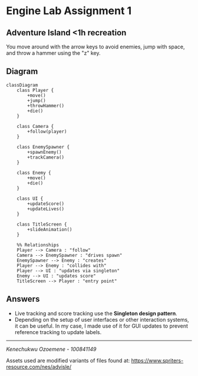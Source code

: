 # Engine Lab Assignment 1
## Adventure Island <1h recreation

You move around with the arrow keys to avoid enemies, jump with space, and throw a hammer using the "z" key.

## Diagram

```mermaid
classDiagram
	class Player {
		+move()
		+jump()
		+throwHammer()
		+die()
	}

	class Camera {
		+follow(player)
	}

	class EnemySpawner {
		+spawnEnemy()
		+trackCamera()
	}

	class Enemy {
		+move()
		+die()
	}

	class UI {
		+updateScore()
		+updateLives()
	}

	class TitleScreen {
		+slideAnimation()
	}

	%% Relationships
	Player --> Camera : "follow"
	Camera --> EnemySpawner : "drives spawn"
	EnemySpawner --> Enemy : "creates"
	Player --> Enemy : "collides with"
	Player --> UI : "updates via singleton"
	Enemy --> UI : "updates score"
	TitleScreen --> Player : "entry point"
```

## Answers

* Live tracking and score tracking use the **Singleton design pattern**.
* Depending on the setup of user interfaces or other interaction systems, it can be useful. In my case, I made use of it for GUI updates to prevent reference tracking to update labels.

---

*Kenechukwu Ozoemene - 100841149*

Assets used are modified variants of files found at: https://www.spriters-resource.com/nes/advisle/
